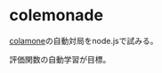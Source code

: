 colemonade
==========

[colamone](https://github.com/kurehajime/colamone_js)の自動対局をnode.jsで試みる。

評価関数の自動学習が目標。
